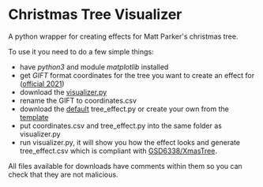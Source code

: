 # Christmas Tree Visualizer
A python wrapper for creating effects for Matt Parker's christmas tree.

To use it you need to do a few simple things:
- have *python3* and module *matplotlib* installed
- get *GIFT* format coordinates for the tree you want to create an effect for ([official 2021](https://www.dropbox.com/s/lmccfutftplhh3b/coords_2021.csv?dl=0))
- download the [visualizer.py](https://raw.githubusercontent.com/Aonodensetsu/xmax-tree-visualizer/main/visualiser.py)
- rename the GIFT to coordinates.csv
- download the [default](https://raw.githubusercontent.com/Aonodensetsu/xmas-tree-visualizer/main/effect_default.py) tree_effect.py or create your own from the [template](https://raw.githubusercontent.com/Aonodensetsu/xmas-tree-visualizer/main/effect_template.py)
- put coordinates.csv and tree_effect.py into the same folder as visualizer.py
- run visualizer.py, it will show you how the effect looks and generate tree_effect.csv which is compliant with [GSD6338/XmasTree](https://github.com/GSD6338/XmasTree).

All files available for downloads have comments within them so you can check that they are not malicious.
